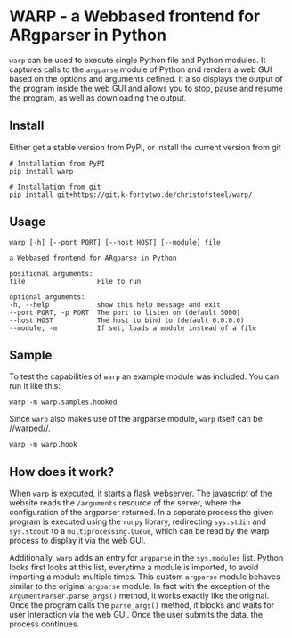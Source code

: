 # WARP - a Webbased frontend for ARgparser in Python

`warp` can be used to execute single Python file and Python modules. It captures
calls to the `argparse` module of Python and renders a web GUI based on the
options and arguments defined. It also displays the output of the program inside
the web GUI and allows you to stop, pause and resume the program, as well as
downloading the output.

## Install

Either get a stable version from PyPI, or install the current version from git

    # Installation from PyPI
    pip install warp

    # Installation from git
    pip install git+https://git.k-fortytwo.de/christofsteel/warp/

## Usage

    warp [-h] [--port PORT] [--host HOST] [--module] file

    a Webbased frontend for ARgparse in Python

    positional arguments:
    file                  File to run

    optional arguments:
    -h, --help            show this help message and exit
    --port PORT, -p PORT  The port to listen on (default 5000)
    --host HOST           The host to bind to (default 0.0.0.0)
    --module, -m          If set, loads a module instead of a file

## Sample

To test the capabilities of `warp` an example module was included. You can run
it like this:

    warp -m warp.samples.hooked

Since `warp` also makes use of the argparse module, `warp` itself can be //warped//.

    warp -m warp.hook

## How does it work?

When `warp` is executed, it starts a flask webserver. The javascript of the 
website reads the `/arguments` resource of the server, where the configuration
of the argparser returned. In a seperate process the given program is executed
using the `runpy` library, redirecting `sys.stdin` and `sys.stdout` to a 
`multiprocessing.Queue`, which can be read by the warp process to display it
via the web GUI.

Additionally, `warp` adds an entry for `argparse` in the `sys.modules` list. Python
looks first looks at this list, everytime a module is imported, to avoid 
importing a module multiple times. This custom `argparse` module behaves similar
to the original `argparse` module. In fact with the exception of the 
`ArgumentParser.parse_args()` method, it works exactly like the original. 
Once the program calls the `parse_args()` method, it blocks and waits for
user interaction via the web GUI. Once the user submits the data, the process
continues.

